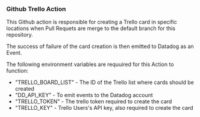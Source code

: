 ### Github Trello Action

This Github action is responsible for creating a Trello card in specific locations when Pull Requets are merge to the default branch for this repository.

The success of failure of the card creation is then emitted to Datadog as an Event.

The following environment variables are requuired for this Action to function:

* "TRELLO_BOARD_LIST" - The ID of the Trello list where cards should be created
* "DD_API_KEY" - To emit events to the Datadog account
* "TRELLO_TOKEN" - The trello token required to create the card
* "TRELLO_KEY" - Trello Users's API key, also required to create the card
